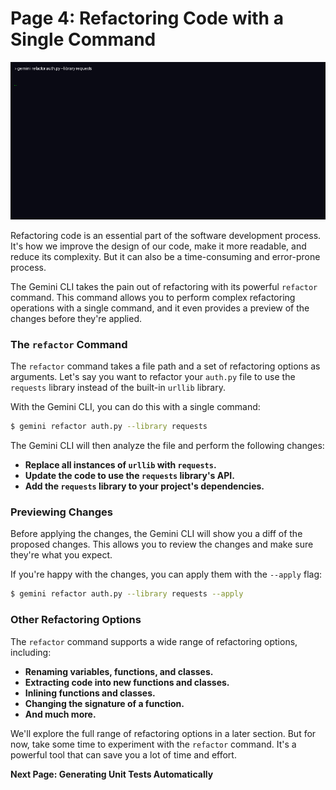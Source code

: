 # Page 4: Refactoring Code with a Single Command

![Refactor Mockup](gemini_cli_refactor_mockup.png)

Refactoring code is an essential part of the software development process. It's how we improve the design of our code, make it more readable, and reduce its complexity. But it can also be a time-consuming and error-prone process.

The Gemini CLI takes the pain out of refactoring with its powerful `refactor` command. This command allows you to perform complex refactoring operations with a single command, and it even provides a preview of the changes before they're applied.

### The `refactor` Command

The `refactor` command takes a file path and a set of refactoring options as arguments. Let's say you want to refactor your `auth.py` file to use the `requests` library instead of the built-in `urllib` library.

With the Gemini CLI, you can do this with a single command:

```bash
$ gemini refactor auth.py --library requests
```

The Gemini CLI will then analyze the file and perform the following changes:

*   **Replace all instances of `urllib` with `requests`.**
*   **Update the code to use the `requests` library's API.**
*   **Add the `requests` library to your project's dependencies.**

### Previewing Changes

Before applying the changes, the Gemini CLI will show you a diff of the proposed changes. This allows you to review the changes and make sure they're what you expect.

If you're happy with the changes, you can apply them with the `--apply` flag:

```bash
$ gemini refactor auth.py --library requests --apply
```

### Other Refactoring Options

The `refactor` command supports a wide range of refactoring options, including:

*   **Renaming variables, functions, and classes.**
*   **Extracting code into new functions and classes.**
*   **Inlining functions and classes.**
*   **Changing the signature of a function.**
*   **And much more.**

We'll explore the full range of refactoring options in a later section. But for now, take some time to experiment with the `refactor` command. It's a powerful tool that can save you a lot of time and effort.

**Next Page: Generating Unit Tests Automatically**
